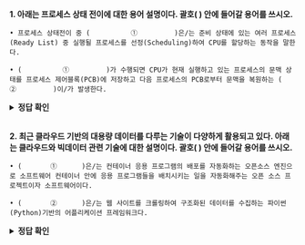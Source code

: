 **1. 아래는 ​프로세스 상태 전이에 대한 용어 설명이다. 괄호(           ) 안에 들어갈 용어를 쓰시오.**

```
• 프로세스 상태전이 중 (          ①         )은/는 준비 상태에 있는 여러 프로세스(Ready List) 중 실행될 프로세스를 선정(Scheduling)하여 CPU를 할당하는 동작을 말한다.

• (          ①         )가 수행되면 CPU가 현재 실행하고 있는 프로세스의 문맥 상태를 프로세스 제어블록(PCB)에 저장하고 다음 프로세스의 PCB로부터 문맥을 복원하는 (          ②         )이/가 발생한다.
```


<details>
<summary><b>정답 확인</b></summary>
<div markdown="1">

① 디스패치(Dispatch)

② 문맥 교환(Context switching)

</div>
</details>
</br>

**2. 최근 클라우드 기반의 대용량 데이터를 다루는 기술이 다양하게 활용되고 있다. 아래는 클라우드와 빅데이터 관련 기술에 대한 설명이다. 괄호(      ) 안에 들어갈 용어를 쓰시오.**

```
• (       ①      )은/는 컨테이너 응용 프로그램의 배포를 자동화하는 오픈소스 엔진으로 소프트웨어 컨테이너 안에 응용 프로그램들을 배치시키는 일을 자동화해주는 오픈 소스 프로젝트이자 소프트웨어이다.

• (       ②      )은/는 웹 사이트를 크롤링하여 구조화된 데이터를 수집하는 파이썬(Python)기반의 어플리케이션 프레임워크다.
```
<details>
<summary><b>정답 확인</b></summary>
<div markdown="1">

① 도커(Docker)

② 스크레파이(Scrapy)

</div>
</details>